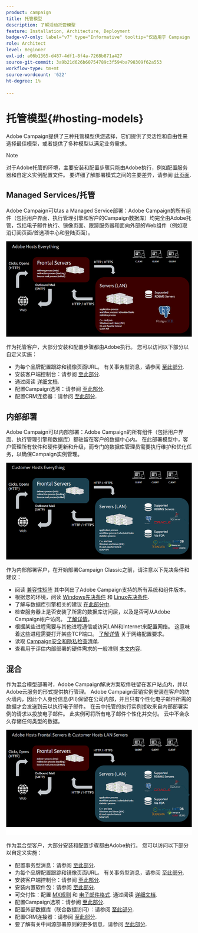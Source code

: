 ```yaml
---
product: campaign
title: 托管模型
description: 了解活动托管模型
feature: Installation, Architecture, Deployment
badge-v7-only: label="v7" type="Informative" tooltip="仅适用于 Campaign Classic v7"
role: Architect
level: Beginner
exl-id: a06b1365-d487-4df1-8f4a-7268b871a427
source-git-commit: 3a9b21d626b60754789c3f594ba798309f62a553
workflow-type: tm+mt
source-wordcount: '622'
ht-degree: 1%

---
```


# 托管模型{#hosting-models}



Adobe Campaign提供了三种托管模型供您选择，它们提供了灵活性和自由性来选择最佳模型，或者提供了多种模型以满足业务需求。

>[!NOTE]
>
>对于Adobe托管的环境，主要安装和配置步骤只能由Adobe执行，例如配置服务器和自定义实例配置文件。 要详细了解部署模式之间的主要差异，请参阅 [此页面](../../installation/using/capability-matrix.md).

## Managed Services/托管

Adobe Campaign可以as a Managed Service部署：Adobe Campaign的所有组件（包括用户界面、执行管理引擎和客户的Campaign数据库）均完全由Adobe托管，包括电子邮件执行、镜像页面、跟踪服务器和面向外部的Web组件（例如取消订阅页面/首选项中心和登陆页面）。

![](assets/deployment_hosted.png)

作为托管客户，大部分安装和配置步骤都由Adobe执行。 您可以访问以下部分以自定义实施：

* 为每个品牌配置跟踪和镜像页面URL。 有关事务型消息，请参阅 [至此部分](../../message-center/using/additional-configurations.md#configuring-multibranding).
* 安装客户端控制台：请参阅 [至此部分](../../installation/using/installing-the-client-console.md).
* 通过阅读 [详细文档](../../delivery/using/about-deliverability.md).
* 配置Campaign选项：请参阅 [至此部分](../../installation/using/configuring-campaign-options.md).
* 配置CRM连接器：请参阅 [至此部分](../../platform/using/crm-connectors.md).

## 内部部署

Adobe Campaign可以内部部署：Adobe Campaign的所有组件（包括用户界面、执行管理引擎和数据库）都驻留在客户的数据中心内。 在此部署模型中，客户管理所有软件和硬件更新和升级，而专门的数据库管理员需要执行维护和优化任务，以确保Campaign实例管理。

![](assets/deployment_onpremise.png)

作为内部部署客户，在开始部署Campaign Classic之前，请注意以下先决条件和建议：

* 阅读 [兼容性矩阵](../../rn/using/compatibility-matrix.md) 其中列出了Adobe Campaign支持的所有系统和组件版本。
* 根据您的环境，阅读 [Windows先决条件](../../installation/using/prerequisites-of-campaign-installation-in-windows.md) 和 [Linux先决条件](../../installation/using/prerequisites-of-campaign-installation-in-linux.md).
* 了解与数据库引擎相关的建议 [在此部分中](../../installation/using/database.md).
* 检查服务器上是否安装了所需的数据库访问层，以及是否可从Adobe Campaign帐户访问。 [了解详情](../../installation/using/application-server.md)。
* 根据某些进程需要与其他进程通信或访问LAN和Internet来配置网络。 这意味着这些进程需要打开某些TCP端口。 [了解详情](../../installation/using/network-configuration.md) 关于网络配置要求。
* 读取 [Campaign安全和隐私检查清单](https://helpx.adobe.com/cn/campaign/kb/acc-security.html).
* 查看用于评估内部部署的硬件需求的一般准则 [本文内容](https://helpx.adobe.com/cn/campaign/kb/hardware-sizing-guide.html).

## 混合

作为混合模型部署时，Adobe Campaign解决方案软件驻留在客户站点内，并以Adobe云服务的形式提供执行管理。 Adobe Campaign营销实例安装在客户的防火墙内，因此个人身份信息(PII)保留在公司内部，并且只有个性化电子邮件所需的数据才会发送到云以执行电子邮件。 在云中托管的执行实例接收来自内部部署实例的请求以投放电子邮件。 此实例可将所有电子邮件个性化并交付。 云中不会永久存储任何类型的数据。

![](assets/deployment_hybrid.png)

作为混合型客户，大部分安装和配置步骤都由Adobe执行。 您可以访问以下部分以自定义实施：

* 配置事务型消息：请参阅 [至此部分](../../message-center/using/transactional-messaging-architecture.md).
* 为每个品牌配置跟踪和镜像页面URL。 有关事务型消息，请参阅 [至此部分](../../message-center/using/additional-configurations.md#configuring-multibranding).
* 安装客户端控制台：请参阅 [至此部分](../../installation/using/installing-the-client-console.md).
* 安装内置软件包：请参阅 [至此部分](../../installation/using/installing-campaign-standard-packages.md).
* 可交付性：配置 [MX规则](../../installation/using/email-deliverability.md#mx-configuration) 和 [电子邮件格式](../../installation/using/email-deliverability.md#managing-email-formats). 通过阅读 [详细文档](../../delivery/using/about-deliverability.md).
* 配置Campaign选项：请参阅 [至此部分](../../installation/using/configuring-campaign-options.md).
* 配置外部数据库（联合数据访问）：请参阅 [至此部分](../../installation/using/about-fda.md).
* 配置CRM连接器：请参阅 [至此部分](../../platform/using/crm-connectors.md).
* 要了解有关中间源部署原则的更多信息，请参阅 [至此部分](../../installation/using/mid-sourcing-deployment.md).
